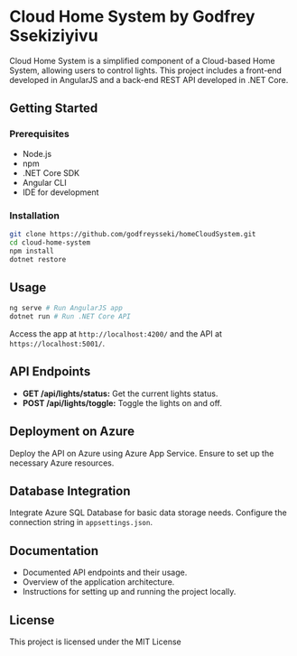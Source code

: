 # Cloud Home System by Godfrey Ssekiziyivu

Cloud Home System is a simplified component of a Cloud-based Home System, allowing users to control lights. This project includes a front-end developed in AngularJS and a back-end REST API developed in .NET Core.

## Getting Started

### Prerequisites

- Node.js
- npm
- .NET Core SDK
- Angular CLI
- IDE for development

### Installation

```bash
git clone https://github.com/godfreysseki/homeCloudSystem.git
cd cloud-home-system
npm install
dotnet restore
```

## Usage

```bash
ng serve # Run AngularJS app
dotnet run # Run .NET Core API
```

Access the app at `http://localhost:4200/` and the API at `https://localhost:5001/`.

## API Endpoints

- **GET /api/lights/status:** Get the current lights status.
- **POST /api/lights/toggle:** Toggle the lights on and off.

## Deployment on Azure

Deploy the API on Azure using Azure App Service. Ensure to set up the necessary Azure resources.

## Database Integration

Integrate Azure SQL Database for basic data storage needs. Configure the connection string in `appsettings.json`.

## Documentation

- Documented API endpoints and their usage.
- Overview of the application architecture.
- Instructions for setting up and running the project locally.

## License

This project is licensed under the MIT License